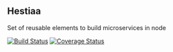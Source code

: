 ## Hestiaa

Set of reusable elements to build microservices in node

[![Build Status](https://travis-ci.org/adeo-official/hestiaa.svg?branch=master)](https://travis-ci.org/adeo-official/hestiaa)
[![Coverage Status](https://coveralls.io/repos/github/adeo-official/hestiaa/badge.svg?branch=master)](https://coveralls.io/github/adeo-official/hestiaa?branch=master)
